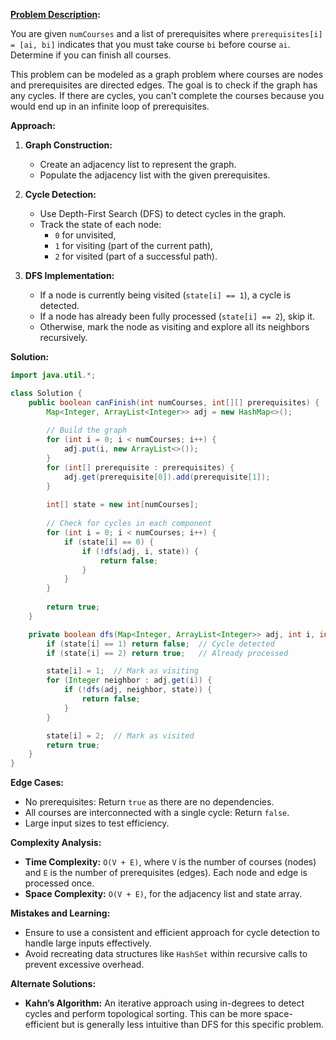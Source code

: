 
**[Problem Description](https://leetcode.com/problems/course-schedule/description/):**

You are given `numCourses` and a list of prerequisites where `prerequisites[i] = [ai, bi]` indicates that you must take course `bi` before course `ai`. Determine if you can finish all courses. 

This problem can be modeled as a graph problem where courses are nodes and prerequisites are directed edges. The goal is to check if the graph has any cycles. If there are cycles, you can't complete the courses because you would end up in an infinite loop of prerequisites.

**Approach:**

1. **Graph Construction:**
   - Create an adjacency list to represent the graph.
   - Populate the adjacency list with the given prerequisites.

2. **Cycle Detection:**
   - Use Depth-First Search (DFS) to detect cycles in the graph.
   - Track the state of each node: 
     - `0` for unvisited,
     - `1` for visiting (part of the current path),
     - `2` for visited (part of a successful path).

3. **DFS Implementation:**
   - If a node is currently being visited (`state[i] == 1`), a cycle is detected.
   - If a node has already been fully processed (`state[i] == 2`), skip it.
   - Otherwise, mark the node as visiting and explore all its neighbors recursively.

**Solution:**

```java
import java.util.*;

class Solution {
    public boolean canFinish(int numCourses, int[][] prerequisites) {
        Map<Integer, ArrayList<Integer>> adj = new HashMap<>();
        
        // Build the graph
        for (int i = 0; i < numCourses; i++) {
            adj.put(i, new ArrayList<>());
        }
        for (int[] prerequisite : prerequisites) {
            adj.get(prerequisite[0]).add(prerequisite[1]);
        }
        
        int[] state = new int[numCourses];
        
        // Check for cycles in each component
        for (int i = 0; i < numCourses; i++) {
            if (state[i] == 0) {
                if (!dfs(adj, i, state)) {
                    return false;
                }
            }
        }
        
        return true;
    }

    private boolean dfs(Map<Integer, ArrayList<Integer>> adj, int i, int[] state) {
        if (state[i] == 1) return false;  // Cycle detected
        if (state[i] == 2) return true;   // Already processed

        state[i] = 1;  // Mark as visiting
        for (Integer neighbor : adj.get(i)) {
            if (!dfs(adj, neighbor, state)) {
                return false;
            }
        }

        state[i] = 2;  // Mark as visited
        return true;
    }
}
```

**Edge Cases:**
- No prerequisites: Return `true` as there are no dependencies.
- All courses are interconnected with a single cycle: Return `false`.
- Large input sizes to test efficiency.

**Complexity Analysis:**
- **Time Complexity:** `O(V + E)`, where `V` is the number of courses (nodes) and `E` is the number of prerequisites (edges). Each node and edge is processed once.
- **Space Complexity:** `O(V + E)`, for the adjacency list and state array.

**Mistakes and Learning:**
- Ensure to use a consistent and efficient approach for cycle detection to handle large inputs effectively.
- Avoid recreating data structures like `HashSet` within recursive calls to prevent excessive overhead.

**Alternate Solutions:**
- **Kahn’s Algorithm:** An iterative approach using in-degrees to detect cycles and perform topological sorting. This can be more space-efficient but is generally less intuitive than DFS for this specific problem.

